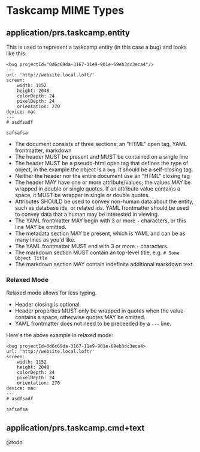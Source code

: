 <!--
id: te-mime
tags: ''
-->

# Taskcamp MIME Types

## application/prs.taskcamp.entity

This is used to represent a taskcamp entity (in this case a bug) and looks like this:

```
<bug projectId="0d6c69da-3167-11e9-901e-69eb3dc3eca4"/>
---
url: 'http://website.local.loft/'
screen:
    width: 1152
    height: 2048
    colorDepth: 24
    pixelDepth: 24
    orientation: 270
device: mac
---
# asdfsadf

safsafsa
```

* The document consists of three sections: an "HTML" open tag, YAML frontmatter, markdown
* The header MUST be present and MUST be contained on a single line
* The header MUST be a pseudo-html open tag that defines the type of object, in the example the object is a `bug`. It should be a self-closing tag.
* Neither the header nor the entire document use an "HTML" closing tag
* The header MAY have one or more attribute/values; the values MAY be wrapped in double or single quotes. If an attribute value contains a space, it MUST be wrapper in single or double quotes.
* Attributes SHOULD be used to convey non-human data about the entity, such as database ids, or related ids. YAML frontmatter should be used to convey data that a human may be interested in viewing.
* The YAML frontmatter MAY begin with 3 or more `-` characters, or this line MAY be omitted.
* The metadata section MAY be present, which is YAML and can be as many lines as you'd like.
* The YAML frontmatter MUST end with 3 or more `-` characters.
* The markdown section MUST contain an top-level title, e.g. `# Some Object Title`
* The markdown section MAY contain indefinite additional markdown text.

### Relaxed Mode

Relaxed mode allows for less typing.

* Header closing is optional.
* Header properties MUST only be wrapped in quotes when the value contains a space, otherwise quotes MAY be omitted.
* YAML frontmatter does not need to be preceeded by a `---` line.

Here's the above example in relaxed mode:

```
<bug projectId=0d6c69da-3167-11e9-901e-69eb3dc3eca4>
url: 'http://website.local.loft/'
screen:
    width: 1152
    height: 2048
    colorDepth: 24
    pixelDepth: 24
    orientation: 270
device: mac
---
# asdfsadf

safsafsa
```

## application/prs.taskcamp.cmd+text

@todo
